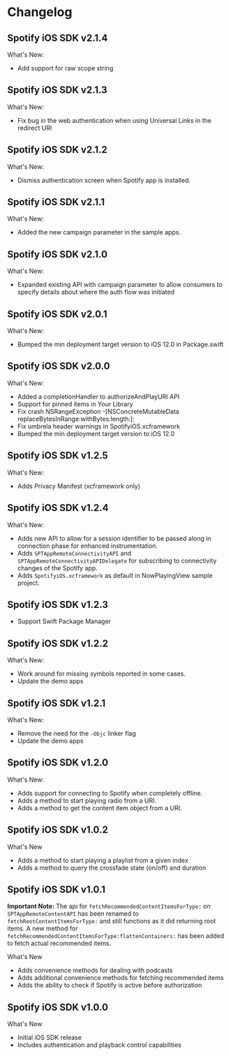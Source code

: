 # Changelog

## Spotify iOS SDK v2.1.4
What's New:
- Add support for raw scope string

## Spotify iOS SDK v2.1.3
What's New:
- Fix bug in the web authentication when using Universal Links in the redirect URI

## Spotify iOS SDK v2.1.2
What's New:
- Dismiss authentication screen when Spotify app is installed.

## Spotify iOS SDK v2.1.1
What's New:
- Added the new campaign parameter in the sample apps.

## Spotify iOS SDK v2.1.0
What's New:
- Expanded existing API with campaign parameter to allow consumers to specify details about where the auth flow was initiated

## Spotify iOS SDK v2.0.1

What's New:
- Bumped the min deployment target version to iOS 12.0 in Package.swift

## Spotify iOS SDK v2.0.0

What's New:
- Added a completionHandler to authorizeAndPlayURI API
- Support for pinned items in Your Library
- Fix crash NSRangeException -[NSConcreteMutableData replaceBytesInRange:withBytes:length:]:
- Fix umbrela header warnings in SpotifyiOS.xcframework
- Bumped the min deployment target version to iOS 12.0

## Spotify iOS SDK v1.2.5

What's New:

- Adds Privacy Manifest (xcframework only)

## Spotify iOS SDK v1.2.4

What's New:

- Adds new API to allow for a session identifier to be passed along in connection phase for enhanced instrumentation.
- Adds `SPTAppRemoteConnectivityAPI` and `SPTAppRemoteConnectivityAPIDelegate` for subscribing to connectivity changes of the Spotify app.
- Adds `SpotifyiOS.xcframework` as default in NowPlayingView sample project.

## Spotify iOS SDK v1.2.3

- Support Swift Package Manager

## Spotify iOS SDK v1.2.2

What's New:

- Work around for missing symbols reported in some cases.
- Update the demo apps

## Spotify iOS SDK v1.2.1

What's New:

- Remove the need for the `-Objc` linker flag
- Update the demo apps

## Spotify iOS SDK v1.2.0

What's New:

- Adds support for connecting to Spotify when completely offline.
- Adds a method to start playing radio from a URI.
- Adds a method to get the content item object from a URI.

## Spotify iOS SDK v1.0.2

What's New

- Adds a method to start playing a playlist from a given index
- Adds a method to query the crossfade state (on/off) and duration

## Spotify iOS SDK v1.0.1

**Important Note:** The api for `fetchRecommendedContentItemsForType:` on `SPTAppRemoteContentAPI` has been renamed to `fetchRootContentItemsForType:` and still functions as it did returning root items. A new method for `fetchRecommendedContentItemsForType:flattenContainers:` has been added to fetch actual recommended items.

What's New

- Adds convenience methods for dealing with podcasts
- Adds additional convenience methods for fetching recommended items
- Adds the ability to check if Spotify is active before authorization

## Spotify iOS SDK v1.0.0

What's New

- Initial iOS SDK release
- Includes authentication and playback control capabilities
